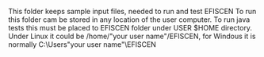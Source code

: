 This folder keeps sample input files, needed to run and test EFISCEN
To run this folder cam be stored in any location of the user computer. To run java tests this must be placed to EFISCEN folder under USER $HOME directory. Under Linux it could be /home/"your user name"/EFISCEN, for Windous it is normally C:\Users\"your user name"\EFISCEN

